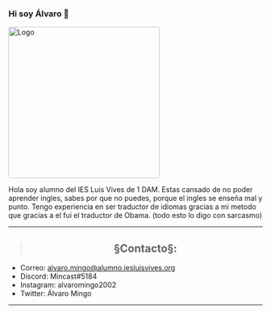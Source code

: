 ### Hi soy Álvaro 👋
 <img loading="lazy" style="border-radius: 0.25rem;" 
      src="https://user-images.githubusercontent.com/90860972/139239502-9963f36f-4c4d-4490-8a1a-10c4cce05b1f.png" alt="Logo" width="300px" heigth="270px"
      borderRadius='1rem' boxShadow = '0 5px 18px rgba(0,0,0,0.3)'>




Hola soy alumno del IES Luis Vives de 1 DAM.
Estas cansado de no poder aprender ingles, sabes por que no puedes, porque el ingles se enseña mal y punto.
Tengo experiencia en ser traductor de idiomas gracias a mi metodo que gracias a el fui el traductor de Obama. 
(todo esto lo digo con sarcasmo)

<!--
**AlvaroMingoCastillo/AlvaroMingoCastillo** is a ✨ _special_ ✨ repository because its `README.md` (this file) appears on your GitHub profile.

Here are some ideas to get you started:

- 🔭 I’m currently working on ...
- 🌱 I’m currently learning ...
- 👯 I’m looking to collaborate on ...
- 🤔 I’m looking for help with ...
- 💬 Ask me about ...
- 📫 How to reach me: ...
- 😄 Pronouns: ...
- ⚡ Fun fact: ...
-->
--------------------------------------------------------------------------------


> ## <h2 align= "center"> §Contacto§:

* Correo: alvaro.mingo@alumno.iesluisvives.org
* Discord: Mincast#5184
* Instagram: alvaromingo2002
* Twitter: Álvaro Mingo

--------------------------------------------------------------------------------
